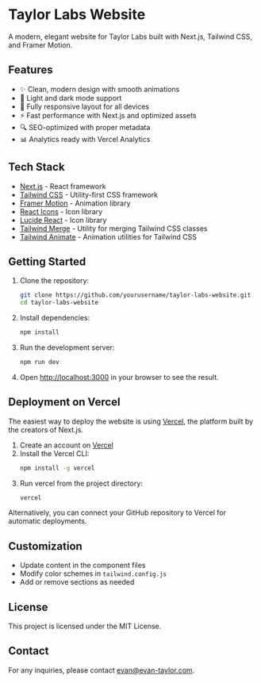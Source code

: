 # Taylor Labs Website

A modern, elegant website for Taylor Labs built with Next.js, Tailwind CSS, and Framer Motion.

## Features

- ✨ Clean, modern design with smooth animations
- 🎨 Light and dark mode support
- 📱 Fully responsive layout for all devices
- ⚡ Fast performance with Next.js and optimized assets
- 🔍 SEO-optimized with proper metadata
- 📊 Analytics ready with Vercel Analytics

## Tech Stack

- [Next.js](https://nextjs.org/) - React framework
- [Tailwind CSS](https://tailwindcss.com/) - Utility-first CSS framework
- [Framer Motion](https://www.framer.com/motion/) - Animation library
- [React Icons](https://react-icons.github.io/react-icons/) - Icon library
- [Lucide React](https://lucide.dev/) - Icon library
- [Tailwind Merge](https://github.com/dcastil/tailwind-merge) - Utility for merging Tailwind CSS classes
- [Tailwind Animate](https://github.com/jamiebuilds/tailwindcss-animate) - Animation utilities for Tailwind CSS

## Getting Started

1. Clone the repository:
   ```bash
   git clone https://github.com/yourusername/taylor-labs-website.git
   cd taylor-labs-website
   ```

2. Install dependencies:
   ```bash
   npm install
   ```

3. Run the development server:
   ```bash
   npm run dev
   ```

4. Open [http://localhost:3000](http://localhost:3000) in your browser to see the result.

## Deployment on Vercel

The easiest way to deploy the website is using [Vercel](https://vercel.com), the platform built by the creators of Next.js.

1. Create an account on [Vercel](https://vercel.com/signup)
2. Install the Vercel CLI:
   ```bash
   npm install -g vercel
   ```
3. Run vercel from the project directory:
   ```bash
   vercel
   ```

Alternatively, you can connect your GitHub repository to Vercel for automatic deployments.

## Customization

- Update content in the component files
- Modify color schemes in `tailwind.config.js`
- Add or remove sections as needed

## License

This project is licensed under the MIT License.

## Contact

For any inquiries, please contact [evan@evan-taylor.com](mailto:evan@evan-taylor.com).
